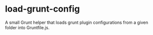 load-grunt-config
=================

A small Grunt helper that loads grunt plugin configurations from a given folder into Gruntfile.js.
